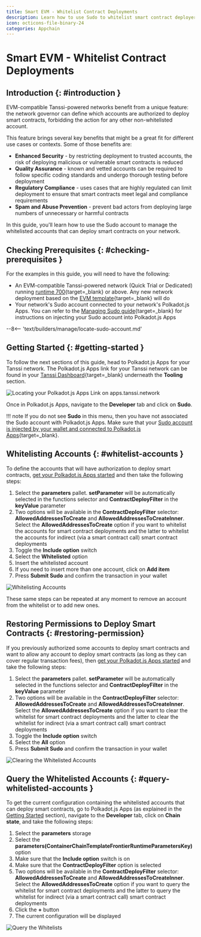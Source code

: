 ```yaml
---
title: Smart EVM - Whitelist Contract Deployments
description: Learn how to use Sudo to whitelist smart contract deployers for your Smart EVM Tanssi-powered network, increasing overall security.
icon: octicons-file-binary-24
categories: Appchain
---
```


# Smart EVM - Whitelist Contract Deployments

## Introduction {: #introduction }

EVM-compatible Tanssi-powered networks benefit from a unique feature: the network governor can define which accounts are authorized to deploy smart contracts, forbidding the action for any other non-whitelisted account.

This feature brings several key benefits that might be a great fit for different use cases or contexts. Some of those benefits are:

- **Enhanced Security** - by restricting deployment to trusted accounts, the risk of deploying malicious or vulnerable smart contracts is reduced
- **Quality Assurance** - known and vetted accounts can be required to follow specific coding standards and undergo thorough testing before deployment
- **Regulatory Compliance** - uses cases that are highly regulated can limit deployment to ensure that smart contracts meet legal and compliance requirements
- **Spam and Abuse Prevention** - prevent bad actors from deploying large numbers of unnecessary or harmful contracts

In this guide, you'll learn how to use the Sudo account to manage the whitelisted accounts that can deploy smart contracts on your network.

## Checking Prerequisites {: #checking-prerequisites }

For the examples in this guide, you will need to have the following:

 - An EVM-compatible Tanssi-powered network (Quick Trial or Dedicated) running [runtime 700](https://github.com/moondance-labs/tanssi/releases/tag/runtime-700){target=\_blank} or above. Any new network deployment based on the [EVM template](/builders/build/templates/evm/){target=\_blank} will do
 - Your network's Sudo account connected to your network's Polkadot.js Apps. You can refer to the [Managing Sudo guide](/builders/manage/developer-portal/sudo/#configuring-polkadotjs-apps){target=\_blank} for instructions on injecting your Sudo account into Polkadot.js Apps

--8<-- 'text/builders/manage/locate-sudo-account.md'

## Getting Started {: #getting-started }

To follow the next sections of this guide, head to Polkadot.js Apps for your Tanssi network. The Polkadot.js Apps link for your Tanssi network can be found in your [Tanssi Dashboard](https://apps.tanssi.network){target=\_blank} underneath the **Tooling** section.

![Locating your Polkadot.js Apps Link on apps.tanssi.network](/images/builders/manage/developer-portal/smart-contracts-creation-filter/smart-contracts-creation-filter-1.webp)

Once in Polkadot.js Apps, navigate to the **Developer** tab and click on **Sudo**.

!!! note
    If you do not see **Sudo** in this menu, then you have not associated the Sudo account with Polkadot.js Apps. Make sure that your [Sudo account is injected by your wallet and connected to Polkadot.js Apps](/builders/manage/developer-portal/sudo/#configuring-polkadotjs-apps){target=\_blank}.

## Whitelisting Accounts {: #whitelist-accounts }

To define the accounts that will have authorization to deploy smart contracts, [get your Polkadot.js Apps started](#getting-started) and then take the following steps:

1. Select the **parameters** pallet. **setParameter** will be automatically selected in the functions selector and **ContractDeployFilter** in the **keyValue** parameter
2. Two options will be available in the **ContractDeployFilter** selector: **AllowedAddressesToCreate** and **AllowedAddressesToCreateInner**. Select the **AllowedAddressesToCreate** option if you want to whitelist the accounts for smart contract deployments and the latter to whitelist the accounts for indirect  (via a smart contract call) smart contract deployments
3. Toggle the **Include option** switch
4. Select the **Whitelisted** option
5. Insert the whitelisted account
6. If you need to insert more than one account, click on **Add item**
7. Press **Submit Sudo** and confirm the transaction in your wallet

![Whitelisting Accounts](/images/builders/manage/developer-portal/smart-contracts-creation-filter/smart-contracts-creation-filter-2.webp)

These same steps can be repeated at any moment to remove an account from the whitelist or to add new ones.

## Restoring Permissions to Deploy Smart Contracts {: #restoring-permission}

If you previously authorized some accounts to deploy smart contracts and want to allow any account to deploy smart contracts (as long as they can cover regular transaction fees), then [get your Polkadot.js Apps started](#getting-started) and take the following steps:

1. Select the **parameters** pallet. **setParameter** will be automatically selected in the functions selector and **ContractDeployFilter** in the **keyValue** parameter
2. Two options will be available in the **ContractDeployFilter** selector: **AllowedAddressesToCreate** and **AllowedAddressesToCreateInner**. Select the **AllowedAddressesToCreate** option if you want to clear the whitelist for smart contract deployments and the latter to clear the whitelist for indirect  (via a smart contract call) smart contract deployments
3. Toggle the **Include option** switch
4. Select the **All** option
5. Press **Submit Sudo** and confirm the transaction in your wallet

![Clearing the Whitelisted Accounts](/images/builders/manage/developer-portal/smart-contracts-creation-filter/smart-contracts-creation-filter-3.webp)

## Query the Whitelisted Accounts {: #query-whitelisted-accounts }

To get the current configuration containing the whitelisted accounts that can deploy smart contracts, go to Polkadot.js Apps (as explained in the [Getting Started](#getting-started) section), navigate to the **Developer** tab, click on **Chain state**, and take the following steps:

1. Select the **parameters** storage
2. Select the **parameters(ContainerChainTemplateFrontierRuntimeParametersKey)** option
3. Make sure that the **Include option** switch is on
4. Make sure that the **ContractDeployFilter** option is selected
5. Two options will be available in the **ContractDeployFilter** selector: **AllowedAddressesToCreate** and **AllowedAddressesToCreateInner**. Select the **AllowedAddressesToCreate** option if you want to query the whitelist for smart contract deployments and the latter to query the whitelist for indirect (via a smart contract call) smart contract deployments
6. Click the **+** button
7. The current configuration will be displayed

![Query the Whitelists](/images/builders/manage/developer-portal/smart-contracts-creation-filter/smart-contracts-creation-filter-4.webp)